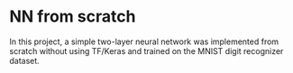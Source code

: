 # NN from scratch
In this project, a simple two-layer neural network was implemented from scratch without using TF/Keras and trained on the MNIST digit recognizer dataset.
